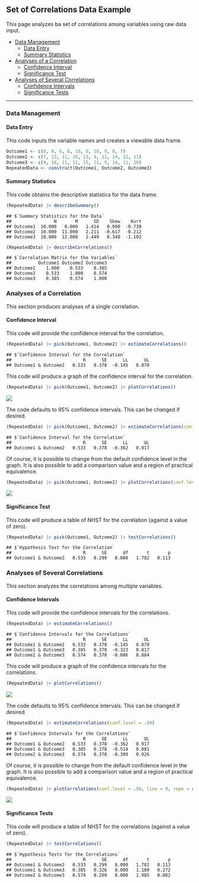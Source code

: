 
## Set of Correlations Data Example

This page analyzes ba set of correlations among variables using raw data
input.

- [Data Management](#data-management)
  - [Data Entry](#data-entry)
  - [Summary Statistics](#summary-statistics)
- [Analyses of a Correlation](#analyses-of-a-correlation)
  - [Confidence Interval](#confidence-interval)
  - [Significance Test](#significance-test)
- [Analyses of Several Correlations](#analyses-of-several-correlations)
  - [Confidence Intervals](#confidence-intervals)
  - [Significance Tests](#significance-tests)

------------------------------------------------------------------------

### Data Management

#### Data Entry

This code inputs the variable names and creates a viewable data frame.

``` r
Outcome1 <- c(6, 8, 6, 8, 10, 8, 10, 9, 8, 7)
Outcome2 <- c(7, 13, 11, 10, 13, 8, 11, 14, 12, 11)
Outcome3 <- c(9, 16, 11, 12, 15, 13, 9, 14, 11, 10)
RepeatedData <- construct(Outcome1, Outcome2, Outcome3)
```

#### Summary Statistics

This code obtains the descriptive statistics for the data frame.

``` r
(RepeatedData) |> describeSummary()
```

    ## $`Summary Statistics for the Data`
    ##                N       M      SD    Skew    Kurt
    ## Outcome1  10.000   8.000   1.414   0.000  -0.738
    ## Outcome2  10.000  11.000   2.211  -0.617  -0.212
    ## Outcome3  10.000  12.000   2.449   0.340  -1.102

``` r
(RepeatedData) |> describeCorrelations()
```

    ## $`Correlation Matrix for the Variables`
    ##          Outcome1 Outcome2 Outcome3
    ## Outcome1    1.000    0.533    0.385
    ## Outcome2    0.533    1.000    0.574
    ## Outcome3    0.385    0.574    1.000

### Analyses of a Correlation

This section produces analyses of a single correlation.

#### Confidence Interval

This code will provide the confidence interval for the correlation.

``` r
(RepeatedData) |> pick(Outcome1, Outcome2) |> estimateCorrelations()
```

    ## $`Confidence Interval for the Correlation`
    ##                           R      SE      LL      UL
    ## Outcome1 & Outcome2   0.533   0.378  -0.145   0.870

This code will produce a graph of the confidence interval for the
correlation.

``` r
(RepeatedData) |> pick(Outcome1, Outcome2) |> plotCorrelations()
```

![](figures/SetCorrelations-Data-IntervalsA-1.png)<!-- -->

The code defaults to 95% confidence intervals. This can be changed if
desired.

``` r
(RepeatedData) |> pick(Outcome1, Outcome2) |> estimateCorrelations(conf.level = .99)
```

    ## $`Confidence Interval for the Correlation`
    ##                           R      SE      LL      UL
    ## Outcome1 & Outcome2   0.533   0.378  -0.362   0.917

Of course, it is possible to change from the default confidence level in
the graph. It is also possible to add a comparison value and a region of
practical equivalence.

``` r
(RepeatedData) |> pick(Outcome1, Outcome2) |> plotCorrelations(conf.level = .99, line = 0, rope = c(-.2, .2))
```

![](figures/SetCorrelations-Data-IntervalsB-1.png)<!-- -->

#### Significance Test

This code will produce a table of NHST for the correlation (against a
value of zero).

``` r
(RepeatedData) |> pick(Outcome1, Outcome2) |> testCorrelations()
```

    ## $`Hypothesis Test for the Correlation`
    ##                           R      SE      df       t       p
    ## Outcome1 & Outcome2   0.533   0.299   8.000   1.782   0.113

### Analyses of Several Correlations

This section analyzes the correlations among multiple variables.

#### Confidence Intervals

This code will provide the confidence intervals for the correlations.

``` r
(RepeatedData) |> estimateCorrelations()
```

    ## $`Confidence Intervals for the Correlations`
    ##                           R      SE      LL      UL
    ## Outcome1 & Outcome2   0.533   0.378  -0.145   0.870
    ## Outcome1 & Outcome3   0.385   0.378  -0.323   0.817
    ## Outcome2 & Outcome3   0.574   0.378  -0.086   0.884

This code will produce a graph of the confidence intervals for the
correlations.

``` r
(RepeatedData) |> plotCorrelations()
```

![](figures/SetCorrelations-Data-IntervalsC-1.png)<!-- -->

The code defaults to 95% confidence intervals. This can be changed if
desired.

``` r
(RepeatedData) |> estimateCorrelations(conf.level = .99)
```

    ## $`Confidence Intervals for the Correlations`
    ##                           R      SE      LL      UL
    ## Outcome1 & Outcome2   0.533   0.378  -0.362   0.917
    ## Outcome1 & Outcome3   0.385   0.378  -0.514   0.881
    ## Outcome2 & Outcome3   0.574   0.378  -0.309   0.926

Of course, it is possible to change from the default confidence level in
the graph. It is also possible to add a comparison value and a region of
practical equivalence.

``` r
(RepeatedData) |> plotCorrelations(conf.level = .99, line = 0, rope = c(-.2, .2))
```

![](figures/SetCorrelations-Data-IntervalsD-1.png)<!-- -->

#### Significance Tests

This code will produce a table of NHST for the correlations (against a
value of zero).

``` r
(RepeatedData) |> testCorrelations()
```

    ## $`Hypothesis Tests for the Correlations`
    ##                           R      SE      df       t       p
    ## Outcome1 & Outcome2   0.533   0.299   8.000   1.782   0.113
    ## Outcome1 & Outcome3   0.385   0.326   8.000   1.180   0.272
    ## Outcome2 & Outcome3   0.574   0.289   8.000   1.985   0.082
